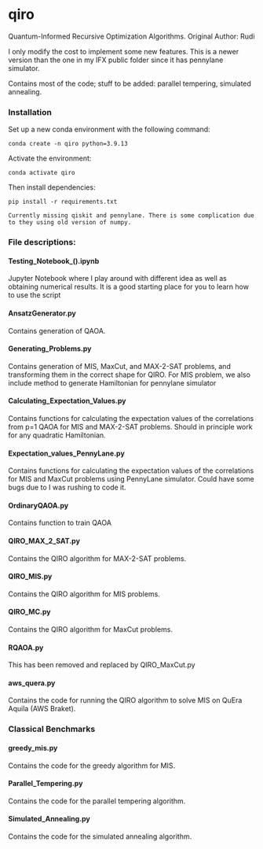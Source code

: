 # qiro 
Quantum-Informed Recursive Optimization Algorithms. Original Author: Rudi 

I only modify the cost to implement some new features. This is a newer version than the one in my IFX public folder since it has pennylane simulator. 

Contains most of the code; stuff to be added: parallel tempering, simulated annealing. 

### Installation

Set up a new conda environment with the following command:

```
conda create -n qiro python=3.9.13
```
Activate the environment:
```
conda activate qiro
```
Then install dependencies:
```
pip install -r requirements.txt

Currently missing qiskit and pennylane. There is some complication due to they using old version of numpy. 
```


### File descriptions:

#### Testing_Notebook_().ipynb
Jupyter Notebook where I play around with different idea as well as obtaining numerical results. It is a good starting place for you to learn how to use the script 

#### AnsatzGenerator.py 
Contains generation of QAOA. 

#### Generating_Problems.py

Contains generation of MIS, MaxCut, and MAX-2-SAT problems, and transforming them in the correct shape for QIRO. For MIS problem, we also include method to generate Hamiltonian for pennylane simulator 

#### Calculating_Expectation_Values.py

Contains functions for calculating the expectation values of the correlations from p=1 QAOA for MIS and MAX-2-SAT problems. Should in principle work for any quadratic Hamiltonian.

#### Expectation_values_PennyLane.py

Contains functions for calculating the expectation values of the correlations for MIS and MaxCut problems using PennyLane simulator. Could have some bugs due to I was rushing to code it. 

#### OrdinaryQAOA.py 

Contains function to train QAOA 

#### QIRO_MAX_2_SAT.py

Contains the QIRO algorithm for MAX-2-SAT problems.

#### QIRO_MIS.py

Contains the QIRO algorithm for MIS problems.

#### QIRO_MC.py

Contains the QIRO algorithm for MaxCut problems.

#### RQAOA.py
This has been removed and replaced by QIRO_MaxCut.py 

#### aws_quera.py

Contains the code for running the QIRO algorithm to solve MIS on QuEra Aquila (AWS Braket).
### Classical Benchmarks
#### greedy_mis.py

Contains the code for the greedy algorithm for MIS.

#### Parallel_Tempering.py

Contains the code for the parallel tempering algorithm.

#### Simulated_Annealing.py

Contains the code for the simulated annealing algorithm.


